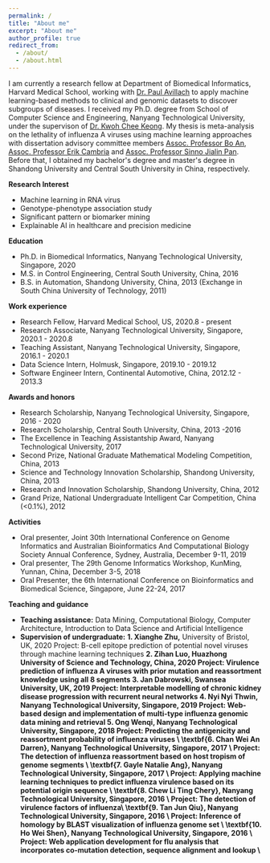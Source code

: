 ```yaml
---
permalink: /
title: "About me"
excerpt: "About me"
author_profile: true
redirect_from: 
  - /about/
  - /about.html
---
```


I am currently a research fellow at Department of Biomedical Informatics, Harvard Medical School, working with <a href="https://avillach-lab.hms.harvard.edu/">Dr. Paul Avillach</a> to apply machine learning-based methods to clinical and genomic datasets to discover subgroups of diseases. I received my Ph.D. degree from School of Computer Science and Engineering, Nanyang Technological University, under the supervison of <a href="https://www.ntu.edu.sg/home/asckkwoh/">Dr. Kwoh Chee Keong</a>. My thesis is meta-analysis on the lethality of influenza A viruses using machine learning approaches with dissertation advisory committee members <a href="https://www.ntu.edu.sg/home/boan/index.html">Assoc. Professor Bo An</a>,  <a href="https://sentic.net/erikcambria/">Assoc. Professor Erik Cambria</a> and <a href="https://www.ntu.edu.sg/home/sinnopan/">Assoc. Professor Sinno Jialin Pan</a>. Before that, I obtained my bachelor's degree and master's degree in Shandong University and Central South University in China, respectively.


<b>Research Interest</b>
- Machine learning in RNA virus
- Genotype-phenotype association study
- Significant pattern or biomarker mining
- Explainable AI in healthcare and precision medicine

<b>Education</b>
- Ph.D. in Biomedical Informatics, Nanyang Technological University, Singapore, 2020
- M.S. in Control Engineering, Central South University, China, 2016
- B.S. in Automation, Shandong University, China, 2013
(Exchange in South China University of Technology, 2011)

<b>Work experience</b>
- Research Fellow, Harvard Medical School, US, 2020.8 - present
- Research Associate, Nanyang Technological University, Singapore, 2020.1 - 2020.8
- Teaching Assistant, Nanyang Technological University, Singapore, 2016.1 - 2020.1
- Data Science Intern, Holmusk, Singapore, 2019.10 - 2019.12
- Software Engineer Intern, Continental Automotive, China, 2012.12 - 2013.3

<b>Awards and honors</b>
- Research Scholarship, Nanyang Technological University, Singapore, 2016 - 2020
- Research Scholarship, Central South University, China, 2013 -2016
- The Excellence in Teaching Assistantship Award, Nanyang Technological University, 2017
- Second Prize, National Graduate Mathematical Modeling Competition, China, 2013
- Science and Technology Innovation Scholarship, Shandong University, China, 2013
- Research and Innovation Scholarship, Shandong University, China, 2012
- Grand Prize, National Undergraduate Intelligent Car Competition, China (<0.1%), 2012

<b>Activities</b>
- Oral presenter, Joint 30th International Conference on Genome Informatics and Australian Bioinformatics And Computational Biology Society Annual Conference, Sydney, Australia, December 9-11, 2019
- Oral presenter, The 29th Genome Informatics Workshop, KunMing, Yunnan, China, December 3-5, 2018
- Oral Presenter, the 6th International Conference on Bioinformatics and Biomedical Science, Singapore, June 22-24, 2017

<b>Teaching and guidance</b>
- <b>Teaching assistance:</b> Data Mining, Computational Biology, Computer Architecture, Introduction to Data Science and Artificial Intelligence
- <b>Supervision of undergraduate:</b>
<b>1. Xianghe Zhu,</b> University of Bristol, UK, 2020
Project: B-cell epitope prediction of potential novel viruses through machine learning techniques 
<b>2. Zihan Luo,<b> Huazhong University of Science and Technology, China, 2020 
Project: Virulence prediction of influenza A viruses with prior mutation and reassortment knowledge using all 8 segments 
<b>3. Jan Dabrowski,</b> Swansea University, UK, 2019 
Project: Interpretable modelling of chronic kidney disease progression with recurrent neural networks
<b>4. Nyi Nyi Thwin,</b> Nanyang Technological University, Singapore, 2019 
Project: Web-based design and implementation of multi-type influenza genomic data mining and retrieval 
<b>5. Ong Wenqi,</b> Nanyang Technological University, Singapore, 2018 
Project: Predicting the antigenicity and reassortment probability of influenza viruses \\
	\textbf{6. Chan Wei An Darren}, Nanyang Technological University, Singapore, 2017 \\
	Project: The detection of influenza reassortment based on host tropism of genome segments \\
	\textbf{7. Gayle Natalie Ang}, Nanyang Technological University, Singapore, 2017 \\
	Project: Applying machine learning techniques to predict influenza virulence based on its potential origin sequence \\
	\textbf{8. Chew Li Ting Chery}, Nanyang Technological University, Singapore, 2016 \\
	Project: The detection of virulence factors of influenza\\
	\textbf{9. Tan Jun Qiu}, Nanyang Technological University, Singapore, 2016 \\
	Project: Inference of homology by BLAST visualization of influenza genome set \\
	\textbf{10. Ho Wei Shen}, Nanyang Technological University, Singapore, 2016 \\
	Project: Web application development for flu analysis that incorporates co-mutation detection, sequence alignment and lookup \\

